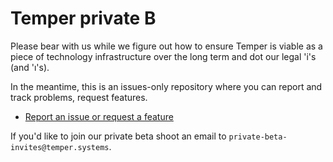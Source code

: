 # Temper private &Beta;

Please bear with us while we figure out how to ensure Temper is viable
as a piece of technology infrastructure over the long term and dot our
legal 'i's (and 'ı's).

In the meantime, this is an issues-only repository where you can
report and track problems, request features.

- [Report an issue or request a feature][ISSUES]

If you'd like to join our private beta shoot an email to
`private-beta-invites@temper.systems`.

[ISSUES]: https://github.com/temperlang/temper/issues
